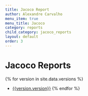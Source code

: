 ```yaml
---
title: Jacoco Report
author: Alexandre Carvalho
menu_item: true
menu_title: Jacoco
category: reports
child_category: jacoco_reports
layout: default
order: 3
---
```


# Jacoco Reports
{% for version in site.data.versions %}
- [{{version.version}}](versions/jacoco-report-{{version.version}}.html)
{% endfor %}